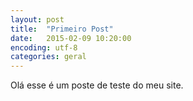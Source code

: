 ```yaml
---
layout: post
title:  "Primeiro Post"
date:   2015-02-09 10:20:00
encoding: utf-8
categories: geral
---
```


Olá esse é um poste de teste do meu site. 
